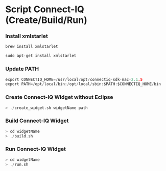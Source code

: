# Script Connect-IQ (Create/Build/Run)

### Install xmlstarlet
```go
brew install xmlstarlet

sudo apt-get install xmlstarlet
```

### Update PATH
```go
export CONNECTIQ_HOME=/usr/local/opt/connectiq-sdk-mac-2.1.5
export PATH=/opt/local/bin:/opt/local/sbin:$PATH:$CONNECTIQ_HOME/bin
```

### Create Connect-IQ Widget without Eclipse
```go
> ./create_widget.sh widgetName path
```

### Build Connect-IQ Widget
```go
> cd widgetName
> ./build.sh
```

### Run Connect-IQ Widget
```go
> cd widgetName
> ./run.sh
```
